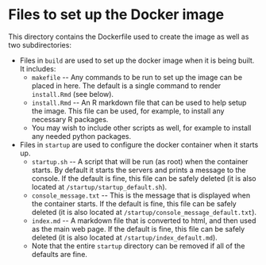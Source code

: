 # Files to set up the Docker image

This directory contains the Dockerfile used to create the image as well as two subdirectories:

* Files in `build` are used to set up the docker image when it is being built.  It includes:
    * `makefile` -- Any commands to be run to set up the image can be placed in here.  The default is a single command to render `install.Rmd` (see below).
    * `install.Rmd` -- An R markdown file that can be used to help setup the image.  This file can be used, for example, to install any necessary R packages.  
    * You may wish to include other scripts as well, for example to install any needed python packages.
* Files in `startup` are used to configure the docker container when it starts up. 
    * `startup.sh` -- A script that will be run (as root) when the container starts.  By default it starts the servers and prints a message to the console.  If the default is fine, this file can be safely deleted (it is also located at `/startup/startup_default.sh`).
    * `console_message.txt` -- This is the message that is displayed when the container starts.  If the default is fine, this file can be safely deleted (it is also located at `/startup/console_message_default.txt`).
    * `index.md` -- A markdown file that is converted to html, and then used as the main web page.  If the default is fine, this file can be safely deleted (it is also located at `/startup/index_default.md`).  
    * Note that the entire `startup` directory can be removed if all of the defaults are fine.



